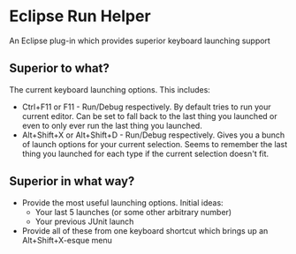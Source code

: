 # Eclipse Run Helper

An Eclipse plug-in which provides superior keyboard launching support

## Superior to what?

The current keyboard launching options. This includes:

* Ctrl+F11 or F11 - Run/Debug respectively. By default tries to run your current editor. Can be set to fall back to the last thing you launched or even to only ever run the last thing you launched.
* Alt+Shift+X or Alt+Shift+D - Run/Debug respectively. Gives you a bunch of launch options for your current selection. Seems to remember the last thing you launched for each type if the current selection doesn't fit.

## Superior in what way?

* Provide the most useful launching options. Initial ideas:
    * Your last 5 launches (or some other arbitrary number)
    * Your previous JUnit launch
* Provide all of these from one keyboard shortcut which brings up an Alt+Shift+X-esque menu